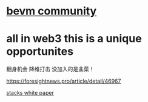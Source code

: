 
# [bevm community](https://www.bitvmcn.xyz/doc/btc-layer2/side-chain/bevm)



# all in web3 this is a unique opportunites
翻身机会
降维打击
没加入的是韭菜！


https://foresightnews.pro/article/detail/46967

[stacks white paper](https://www.securities.io/zh-CN/stacks-whitepaper/)

